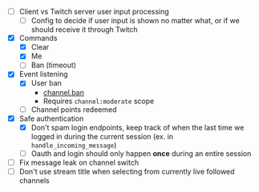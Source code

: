 - [ ] Client vs Twitch server user input processing
    - [ ] Config to decide if user input is shown no matter what, or if we should receive it through Twitch
- [x] Commands
    - [x] Clear
    - [x] Me
    - [ ] Ban (timeout)
- [x] Event listening
    - [x] User ban
        - [channel.ban](https://dev.twitch.tv/docs/eventsub/eventsub-subscription-types/#channelban)
        - Requires `channel:moderate` scope
    - [ ] Channel points redeemed
- [x] Safe authentication
    - [x] Don't spam login endpoints, keep track of when the last time we logged in during the current session (ex. in `handle_incoming_message`)
    - [ ] Oauth and login should only happen __once__ during an entire session
- [ ] Fix message leak on channel switch
- [ ] Don't use stream title when selecting from currently live followed channels
